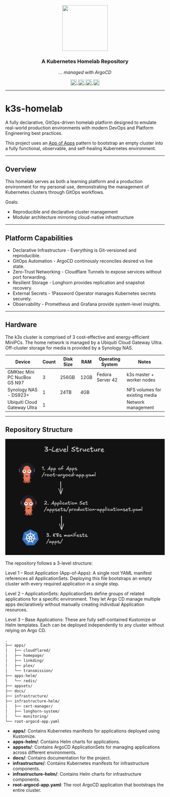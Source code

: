 <div align="center">

<img src="https://cdn.jsdelivr.net/gh/selfhst/icons/svg/kubernetes-light.svg" align="center" width="144px" height="144px"/>

<!-- markdownlint-disable no-trailing-punctuation -->

### A Kubernetes Homelab Repository

_... managed with ArgoCD_ 

</div>

<div align="center">
    <a href="https://argo-cd.readthedocs.io/en/stable/" target="_blank" style="border:none; outline:none;">
        <img src="https://cdn.jsdelivr.net/gh/selfhst/icons/svg/argo-cd.svg" align="center" width="20px" height="20px"/>
    </a>
    <a href="https://k3s.io/" target="_blank" style="border:none; outline:none;">
        <img src="https://cdn.jsdelivr.net/gh/selfhst/icons/svg/rancher-k3s.svg" align="center" width="20px" height="20px"/>
    </a>
    <a href="https://longhorn.io/" target="_blank" style="border:none; outline:none;">
        <img src="https://cdn.jsdelivr.net/gh/selfhst/icons/svg/rancher-longhorn.svg" align="center" width="20px" height="20px"/>
    </a>
    <a href="https://developer.1password.com/docs/k8s/operator/" target="_blank" style="border:none; outline:none;">
        <img src="https://cdn.jsdelivr.net/gh/selfhst/icons/svg/1password.svg" align="center" width="20px" height="20px"/>
    </a>
</div>

---

# k3s-homelab

A fully declarative, GitOps-driven homelab platform designed to emulate real-world production environments with modern DevOps and Platform Engineering best practices.

This project uses an [App of Apps](https://medium.com/containers-101/how-to-structure-your-argo-cd-repositories-using-application-sets-1150e75d05b3) pattern to bootstrap an empty cluster into a fully functional, observable, and self-healing Kubernetes environment.

---

## Overview

This homelab serves as both a learning platform and a production environment for my personal use, demonstrating the management of Kubernetes clusters through GitOps workflows.

Goals:

- Reproducible and declarative cluster management
- Modular architecture mirroring cloud-native infrastructure

---

## Platform Capabilities

- Declarative Infrastructure - Everything is Git-versioned and reproducible.
- GitOps Automation - ArgoCD continously reconciles desired vs live state.
- Zero-Trust Networking - Cloudflare Tunnels to expose services without port forwarding.
- Resilient Storage - Longhorn provides replication and snapshot recovery.
- External Secrets - 1Password Operator manages Kubernetes secrets securely.
- Observability - Prometheus and Grafana provide system-level insights.

---

## Hardware

The k3s cluster is comprised of 3 cost-effective and energy-efficient MiniPCs. The home network is managed by a Ubiquiti Cloud Gateway Ultra. Off-cluster storage for media is provided by a Synology NAS.

| Device                       | Count | Disk Size | RAM  | Operating System   | Notes                          |
| ---------------------------- | ----- | --------- | ---- | ------------------ | ------------------------------ |
| GMKtec Mini PC NucBox G5 N97 | 3     | 256GB     | 12GB | Fedora Server 42   | k3s master + worker nodes      |
| Synology NAS - DS923+        | 1     | 24TB      | 4GB  |                    | NFS volumes for existing media |
| Ubiquiti Cloud Gateway Ultra | 1     |           |      |                    | Network management             |

---

## Repository Structure

![diagram|300](./docs/assets/3-level-structure.png)

The repository follows a 3-level structure:

Level 1 – Root Application (App-of-Apps):
A single root YAML manifest references all ApplicationSets. Deploying this file bootstraps an empty cluster with every required application in a single step.

Level 2 – ApplicationSets:
ApplicationSets define groups of related applications for a specific environment. They let Argo CD manage multiple apps declaratively without manually creating individual Application resources.

Level 3 – Base Applications:
These are fully self-contained Kustomize or Helm templates. Each can be deployed independently to any cluster without relying on Argo CD.

```
.
├── apps/
│   ├── cloudflared/
│   ├── homepage/
│   ├── linkding/
│   ├── plex/
│   └── transmission/
├── apps-helm/
│   └── redis/
├── appsets/
├── docs/
├── infrastructure/
├── infrastructure-helm/
│   ├── cert-manager/
│   ├── longhorn-system/
│   └── monitoring/
└── root-argocd-app.yaml
```

- **apps/**: Contains Kubernetes manifests for applications deployed using Kustomize.
- **apps-helm/**: Contains Helm charts for applications.
- **appsets/**: Contains ArgoCD ApplicationSets for managing applications across different environments.
- **docs/**: Contains documentation for the project.
- **infrastructure/**: Contains Kubernetes manifests for infrastructure components.
- **infrastructure-helm/**: Contains Helm charts for infrastructure components.
- **root-argocd-app.yaml**: The root ArgoCD application that bootstraps the entire cluster.